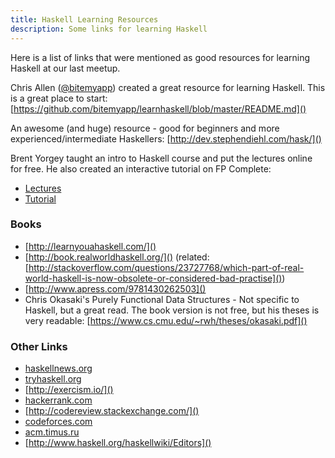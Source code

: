```yaml
---
title: Haskell Learning Resources
description: Some links for learning Haskell
---
```


Here is a list of links that were mentioned as good resources for learning Haskell at our last meetup.

Chris Allen ([\@bitemyapp](https://twitter.com/bitemyapp)) created a great resource for learning Haskell. This is a great place to start: [https://github.com/bitemyapp/learnhaskell/blob/master/README.md]()

An awesome (and huge) resource - good for beginners and more experienced/intermediate Haskellers: [http://dev.stephendiehl.com/hask/]()

Brent Yorgey taught an intro to Haskell course and put the lectures online for free. He also created an interactive tutorial on FP Complete:

 - [Lectures](http://www.seas.upenn.edu/~cis194/lectures.html)
 - [Tutorial](https://www.fpcomplete.com/school/starting-with-haskell/introduction-to-haskell)


### Books

- [http://learnyouahaskell.com/]()
- [http://book.realworldhaskell.org/]() (related: [http://stackoverflow.com/questions/23727768/which-part-of-real-world-haskell-is-now-obsolete-or-considered-bad-practise]())
- [http://www.apress.com/9781430262503]()
- Chris Okasaki's Purely Functional Data Structures - Not specific to Haskell, but a great read. The book version is not free, but his theses is very readable: [https://www.cs.cmu.edu/~rwh/theses/okasaki.pdf]()


### Other Links

 - [haskellnews.org]()
 - [tryhaskell.org]()
 - [http://exercism.io/]()
 - [hackerrank.com]()
 - [http://codereview.stackexchange.com/]()
 - [codeforces.com]()
 - [acm.timus.ru]()
 - [http://www.haskell.org/haskellwiki/Editors]()
